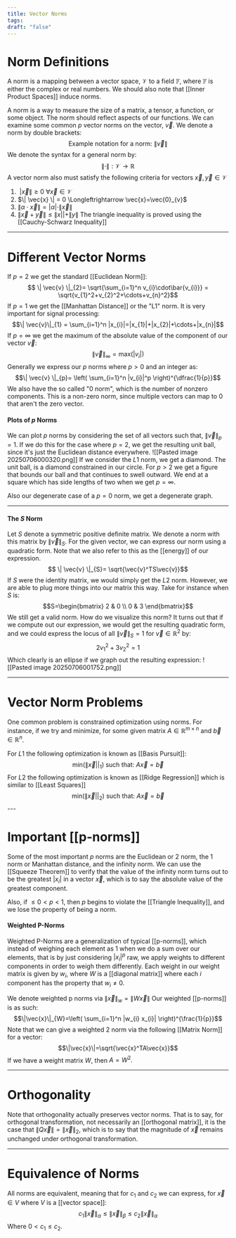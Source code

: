 ```yaml
---
title: Vector Norms
tags: 
draft: "false"
---
```

# Norm Definitions

A norm is a mapping between a vector space, $\mathcal{V}$ to a field $\mathbb{F}$, where $\mathbb{F}$ is either the complex or real numbers. We should also note that [[Inner Product Spaces]] induce norms. 

A norm is a way to measure the size of a matrix, a tensor, a function, or some object. The norm should reflect aspects of our functions. We can examine some common  $p$  vector norms on the vector, $\vec{v}$. We denote a norm by double brackets:
$$ \text{Example notation for a norm: } \| \vec{v} \|$$
We denote the syntax for a general norm by:
$$\| \cdot \| : \mathcal{V} \rightarrow \mathbb{R}$$
A vector norm also must satisfy the following criteria for vectors $\vec{x},\vec{y} \in \mathcal{V}$
1. $\ | \vec{x} \| \geq 0$ $\forall \vec{x} \in \mathcal{V}$
2. $\| \vec{x} \| = 0 \Longleftrightarrow \vec{x}=\vec{0}_{v}$
3. $\| \alpha \cdot \vec{x}\|= |\alpha| \cdot \| \vec{x} \|$
4. $\|\vec{x} +\vec{y} \| \leq \| x || + \| y \|$ The triangle inequality is proved using the [[Cauchy-Schwarz Inequality]]

---
# Different Vector Norms

If $p=2$ we get the standard [[Euclidean Norm]]:
$$ \| \vec{v} \|_{2}= \sqrt{\sum_{i=1}^n v_{i}\cdot\bar{v_{i}}}   = \sqrt{v_{1}^2+v_{2}^2+\cdots+v_{n}^2}$$
If $p=1$ we get the [[Manhattan Distance]] or the "L1" norm. It is very important for signal processing:
$$\| \vec{v}\|_{1} = \sum_{i=1}^n |x_{i}|=|x_{1}|+|x_{2}|+\cdots+|x_{n}|$$
If $p=\infty$ we get the maximum of the absolute value of the component of our vector $\vec{v}$:
$$\| \vec{v} \|_{\infty}=\text{max}(|v_{i}|)$$
Generally we express our $p$ norms where $p>0$ and an integer as:
$$\| \vec{v} \|_{p}= \left( \sum_{i=1}^n |v_{i}|^p \right)^{\dfrac{1}{p}}$$
We also have the so called "0 norm", which is the number of nonzero components. This is a non-zero norm, since multiple vectors can map to $0$ that aren't the zero vector. 

#### Plots of $p$ Norms 
We can plot $p$ norms by considering the set of all vectors such that, $\|\vec{v}\|_{p}=1$. If we do this for the case where $p=2$, we get the resulting unit ball, since it's just the Euclidean distance everywhere. 
![[Pasted image 20250706000320.png]]
If we consider the $L1$ norm, we get a diamond. The unit ball, is a diamond constrained in our circle. For $p>2$ we get a figure that bounds our ball and that continues to swell outward. We end at a square which has side lengths of two when we get $p=\infty$. 

Also our degenerate case of a $p=0$ norm, we get a degenerate graph. 

---
#### The $S$ Norm
Let $S$ denote a symmetric positive definite matrix. We denote a norm with this matrix by $\| \vec{v} \|_{S}$.  For the given vector, we can express our norm using a quadratic form. Note that we also refer to this as the [[energy]] of our expression. 
$$ \| \vec{v} \|_{S}= \sqrt{\vec{v}^TS\vec{v}}$$
If  $S$ were the identity matrix, we would simply get the $L2$ norm. However, we are able to plug more things into our matrix this way. Take for instance when $S$ is:
$$S=\begin{bmatrix} 2 & 0 \\ 0 & 3 \end{bmatrix}$$
We still get a valid norm. How do we visualize this norm? It turns out that if we compute out our expression, we would get the resulting quadratic form, and we could express the locus of all $\| \vec{v} \|_{S}=1$ for $\vec{v} \in \mathbb{R}^2$ by:
$$2v_{1}^2+3v_{2}^2=1$$
Which clearly is an ellipse if we graph out the resulting expression:
![[Pasted image 20250706001752.png]]

---
# Vector Norm Problems
One common problem is constrained optimization using norms. For instance, if we try and minimize, for some given matrix $A \in \mathbb{R}^{m \times n}$  and $\vec{b}\in\mathbb{R}^n$. 

For $L1$ the following optimization is known as [[Basis Pursuit]]:
$$\text{min}(\|\vec{x}||_{1}) \text{ such that: } A\vec{x}=\vec{b}$$
For $L2$ the following optimization is known as [[Ridge Regression]] which is similar to [[Least Squares]]
$$\text{min}(\|\vec{x}||_{2}) \text{ such that: } A\vec{x}=\vec{b}$$---
# Important [[p-norms]]
Some of the most important $p$ norms are the Euclidean or 2 norm, the 1 norm or Manhattan distance, and the infinity norm. We can use the [[Squeeze Theorem]] to verify that the value of the infinity norm turns out to be the greatest $|x_{i}|$ in a vector $\vec{x}$, which is to say the absolute value of the greatest component.

Also, if $\leq 0 < p < 1$, then $p$ begins to violate the [[Triangle Inequality]], and we lose the property of being a norm. 

#### Weighted P-Norms
Weighted P-Norms are a generalization of typical [[p-norms]], which instead of weighing each element as 1 when we do a sum over our elements, that is by just considering $|x_{i}|^p$ raw, we apply weights to different components in order to weigh them differently.  Each weight in our weight matrix is given by $w_{i}$, where $W$ is a [[diagonal matrix]] where each $i$ component has the property that $w_{i} \neq 0$.

We denote weighted p norms via $\|\vec{x}\|_{w}=\|W\vec{x} \|$ Our weighted [[p-norms]] is as such:
$$\|\vec{x}\|_{W}=\left( \sum_{i=1}^n |w_{i} x_{i}| \right)^{\frac{1}{p}}$$
Note that we can give a weighted 2 norm via the following [[Matrix Norm]] for a vector:
$$\|\vec{x}\|=\sqrt{\vec{x}^TA\vec{x}}$$
If we have a weight matrix $W$, then $A=W^2.$ 

---
# Orthogonality
Note that orthogonality actually preserves vector norms. That is to say, for orthogonal transformation, not necessarily an [[orthogonal matrix]], it is the case that $\|Q\vec{x}\| = \|\vec{x}\|_{2}$, which is to say that the magnitude of $\vec{x}$ remains unchanged under orthogonal transformation. 

---
# Equivalence of Norms
All norms are equivalent, meaning that for $c_{1}$ and $c_{2}$ we can express, for $\vec{x} \in V$ where $V$ is a [[vector space]]:
$$c_{1}\|\vec{x}\|_{\alpha} \leq \|\vec{x}\|_{\beta} \leq c_{2} \|\vec{x}\|_{\alpha}$$
Where $0<c_{1}\leq c_{2}$. 